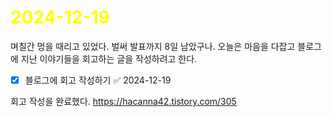 # <span style="color:yellow">2024-12-19</span>

며칠간 멍을 때리고 있었다. 벌써 발표까지 8일 남았구나.
오늘은 마음을 다잡고 블로그에 지난 이야기들을 회고하는 글을 작성하려고 한다.

- [x] 블로그에 회고 작성하기 ✅ 2024-12-19



회고 작성을 완료했다.
https://hacanna42.tistory.com/305